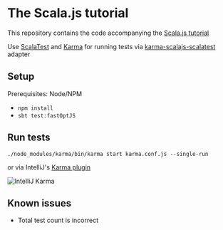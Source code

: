 # The Scala.js tutorial

This repository contains the code accompanying the [Scala.js tutorial](http://www.scala-js.org/doc/tutorial.html)


Use [ScalaTest](http://scalatest.org) and [Karma](http://karma-runner.github.io) for running tests via [karma-scalajs-scalatest](https://github.com/chilang/karma-scalajs-scalatest) adapter

## Setup

Prerequisites: Node/NPM

* ```npm install```
* ```sbt test:fastOptJS```

## Run tests

```./node_modules/karma/bin/karma start karma.conf.js --single-run```

or via IntelliJ's [Karma plugin](https://www.jetbrains.com/idea/help/running-unit-tests-on-karma.html)

![IntelliJ Karma](intellij-karma-screenshot.jpg?raw=true)

## Known issues

* Total test count is incorrect
